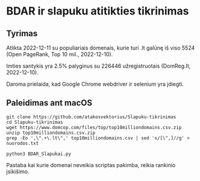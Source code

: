 # BDAR ir slapuku atitikties tikrinimas 

## Tyrimas

Atlikta 2022-12-11 su populiariais domenais, kurie turi .lt galūnę iš viso 5524 (Open PageRank, Top 10 mil., 2022-12-10).

Imties santykis yra 2.5% palyginus su 226446 užregistruotais (DomReg.lt, 2022-12-10).





Daroma prielaida, kad Google Chrome webdriver ir selenium yra įdiegti.

## Paleidimas ant macOS
```
git clone https://github.com/atakosvektorius/Slapuku-tikrinimas
cd Slapuku-tikrinimas
wget https://www.domcop.com/files/top/top10milliondomains.csv.zip
unzip top10milliondomains.csv.zip
grep -Eo ',\".+\.lt\",' top10milliondomains.csv | sed 's/[\",]//g' > nuorodos.txt

python3 BDAR_Slapukai.py 
```
Pastaba kai kurie domenai neveikia scriptas pakimba, reikia rankinio įsikišimo. 
